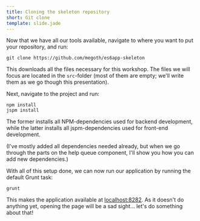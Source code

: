 ```yaml
---
title: Cloning the skeleton repository
short: Git clone
template: slide.jade
---
```


Now that we have all our tools available, navigate to where you want to put your repository, and run:

    git clone https://github.com/megoth/es6app-skeleton

This downloads all the files necessary for this workshop. The files we will focus are located in the ```src```-folder (most of them are empty; we'll write them as we go though this presentation).

Next, navigate to the project and run:

    npm install
    jspm install

The former installs all NPM-dependencies used for backend development, while the latter installs all jspm-dependencies used for front-end development.

(I've mostly added all dependencies needed already, but when we go through the parts on the help queue component, I'll show you how you can add new dependencies.)

With all of this setup done, we can now run our application by running the default Grunt task:

    grunt

This makes the application available at [localhost:8282](http://localhost:8282). As it doesn't do anything yet, opening the page will be a sad sight... let's do something about that!